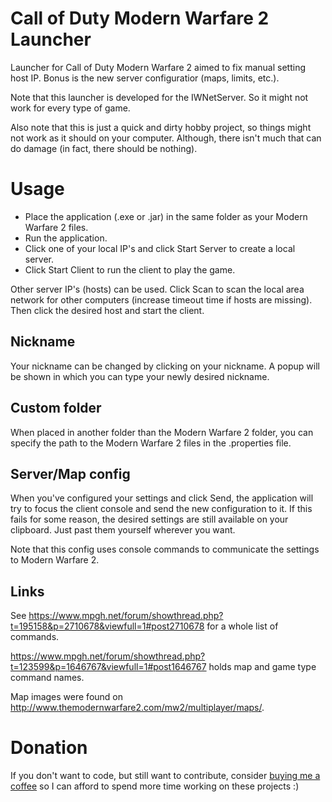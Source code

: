 # Call of Duty Modern Warfare 2 Launcher
Launcher for Call of Duty Modern Warfare 2 aimed to fix manual setting host IP. Bonus is the new server configuratior (maps, limits, etc.).

Note that this launcher is developed for the IWNetServer. So it might not work for every type of game.

Also note that this is just a quick and dirty hobby project, so things might not work as it should on your computer. Although, there isn't much that can do damage (in fact, there should be nothing). 

# Usage

- Place the application (.exe or .jar) in the same folder as your Modern Warfare 2 files. 
- Run the application.
- Click one of your local IP's and click Start Server to create a local server.
- Click Start Client to run the client to play the game.

Other server IP's (hosts) can be used. Click Scan to scan the local area network for other computers (increase timeout time if hosts are missing). Then click the desired host and start the client.

## Nickname

Your nickname can be changed by clicking on your nickname. A popup will be shown in which you can type your newly desired nickname. 

## Custom folder

When placed in another folder than the Modern Warfare 2 folder, you can specify the path to the Modern Warfare 2 files in the .properties file.

## Server/Map config

When you've configured your settings and click Send, the application will try to focus the client console and send the new configuration to it. If this fails for some reason, the desired settings are still available on your clipboard. Just past them yourself wherever you want.

Note that this config uses console commands to communicate the settings to Modern Warfare 2. 

## Links

See https://www.mpgh.net/forum/showthread.php?t=195158&p=2710678&viewfull=1#post2710678 for a whole list of commands.

https://www.mpgh.net/forum/showthread.php?t=123599&p=1646767&viewfull=1#post1646767 holds map and game type command names.

Map images were found on http://www.themodernwarfare2.com/mw2/multiplayer/maps/.

# Donation

If you don't want to code, but still want to contribute, consider [buying me a coffee](https://www.buymeacoffee.com/sajansen) so I can afford to spend more time working on these projects :)
